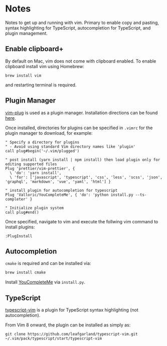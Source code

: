 # Notes

Notes to get up and running with vim. Primary to enable copy and pasting, syntax highlighting for TypeScript, autocompletion for TypeScript, and plugin management.

## Enable clipboard+
By default on Mac, vim does not come with clipboard enabled. To enable clipboard install vim using Homebrew:

```
brew install vim
```

and restarting terminal is required.

## Plugin Manager

[vim-plug](https://github.com/junegunn/vim-plug) is used as a plugin manager. Installation directions can be found [here](https://github.com/junegunn/vim-plug#installation).

Once installed, directories for plugins can be specified in `.vimrc` for the plugin manager to download, for example:

```vim
" Specify a directory for plugins
" - Avoid using standard Vim directory names like 'plugin'
call plug#begin('~/.vim/plugged')

" post install (yarn install | npm install) then load plugin only for editing supported files
Plug 'prettier/vim-prettier', {
  \ 'do': 'yarn install',
  \ 'for': ['javascript', 'typescript', 'css', 'less', 'scss', 'json', 'graphql', 'markdown', 'vue', 'yaml', 'html'] }

" install plugin for autocompletion for typescript
Plug 'Valloric/YouCompleteMe', { 'do': 'python install.py --ts-completer' }

" Initialize plugin system
call plug#end()
```

Once specified, navigate to vim and execute the follwing vim command to install plugins:

```vim
:PlugInstall
```

## Autocompletion

`cmake` is required and can be installed via:

```sh
brew install cmake
```

Install [YouCompleteMe](https://github.com/ycm-core/YouCompleteMe#macos) via `install.py`.

## TypeScript

[typescript-vim](https://github.com/leafgarland/typescript-vim) is a plugin for TypeScript syntax highlighting (not autocompletion).

From Vim 8 onward, the plugin can be installed as simply as:

```
git clone https://github.com/leafgarland/typescript-vim.git ~/.vim/pack/typescript/start/typescript-vim
```
